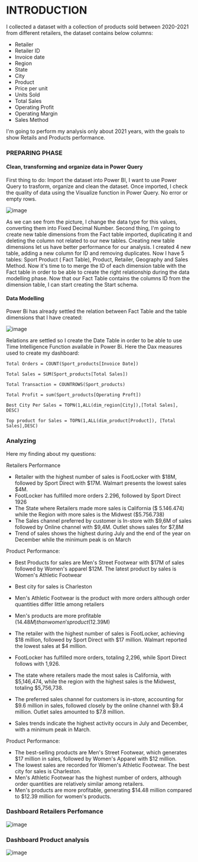 # INTRODUCTION

I collected a dataset with a collection of products sold between 2020-2021 from different retailers, the dataset contains below columns:
- Retailer
- Retailer ID
- Invoice date
- Region
- State
- City
- Product
- Price per unit
- Units Sold
- Total Sales
- Operating Profit
- Operating Margin
- Sales Method

I'm going to perform my analysis only about 2021 years, with the goals to show Retails and Products performance.

### PREPARING PHASE

#### Clean, transforming and organize data in Power Query
First thing to do: Import the dataset into Power BI, I want to use Power Query to trasform, organize and clean the dataset.
Once imported, I check the quality of data using the Visualize function in Power Query. No error or empty rows.

![image](https://github.com/user-attachments/assets/56145344-d9f4-40cd-b9c1-88d302219984)

As we can see from the picture, I change the data type for this values, converting them into Fixed Decimal Number.
Second thing, I'm going to create new table dimensions from the Fact table imported, duplicating it and deleting the column not related to our new tables. Creating new table dimensions let us have better performance for our analysis.
I created 4 new table, adding a new column for ID and removing duplicates. Now I have 5 tables: Sport Product ( Fact Table), Product, Retailer, Geography and Sales Method.
Now it's time to to merge the ID of each dimension table with the Fact table in order to be able to create the right relationship during the data modelling phase.
Now that our Fact Table contains the columns ID from the dimension table, I can start creating the Start schema.

#### Data Modelling
Power Bi has already settled the relation between Fact Table and the table dimensions that I have created:

![image](https://github.com/user-attachments/assets/4a53f1a4-dab7-4eed-a222-19fac4766ebd)

Relations are settled so I create the Date Table in order to be able to use Time Intelligence Function available in Power Bi.
Here the Dax measures used to create my dashboard:

```
Total Orders = COUNT(Sport_products[Invoice Date])

Total Sales = SUM(Sport_products[Total Sales])

Total Transaction = COUNTROWS(Sport_products)

Total Profit = sum(Sport_products[Operating Proft])

Best City Per Sales = TOPN(1,ALL(dim_region[City]),[Total Sales], DESC)

Top product for Sales = TOPN(1,ALL(dim_product[Product]), [Total Sales],DESC)
```
### Analyzing
Here my finding about my questions:

Retailers Performance
- Retailer with the highest number of sales is FootLocker with $18M, followed by Sport Direct with $17M. Walmart presents the lowest sales $4M.
- FootLocker has fulfilled more orders 2.296, followed by Sport Direct 1926
- The State where Retailers made more sales is California ($ 5.146.474) while the Region with more sales is the Midwest ($5.756.738)
- The Sales channel preferred by customer is In-store with $9,6M of sales followed by Online channel with $9,4M. Outlet shows sales for $7,8M
- Trend of sales shows the highest during July and the end of the year on December while the minimum peak is on March

Product Performance:
- Best Products for sales are Men's Street Footwear with $17M of sales followed by Women's apparel $12M. The latest product by sales is Women's Athletic Footwear
- Best city for sales is Charleston
- Men's Athletic Footwear is the product with more orders although order quantities differ little among retailers
- Men's products are more profitable ($14.48M)  than women's product ($12.39M)

- The retailer with the highest number of sales is FootLocker, achieving $18 million, followed by Sport Direct with $17 million. Walmart reported the lowest sales at $4 million. 
- FootLocker has fulfilled more orders, totaling 2,296, while Sport Direct follows with 1,926.
- The state where retailers made the most sales is California, with $5,146,474, while the region with the highest sales is the Midwest, totaling $5,756,738.
- The preferred sales channel for customers is in-store, accounting for $9.6 million in sales, followed closely by the online channel with $9.4 million. Outlet sales amounted to $7.8 million.
- Sales trends indicate the highest activity occurs in July and December, with a minimum peak in March.

Product Performance:
- The best-selling products are Men's Street Footwear, which generates $17 million in sales, followed by Women's Apparel with $12 million.
- The lowest sales are recorded for Women's Athletic Footwear. The best city for sales is Charleston.
- Men's Athletic Footwear has the highest number of orders, although order quantities are relatively similar among retailers.
- Men's products are more profitable, generating $14.48 million compared to $12.39 million for women's products.

### Dashboard Retailers Perfomance
![image](https://github.com/user-attachments/assets/a52db7f2-5f6b-4ce5-b9f5-a388e965660c)

### Dashboard Product analysis
![image](https://github.com/user-attachments/assets/3f19868d-28b6-4856-a1ad-3366a99fde30)


















